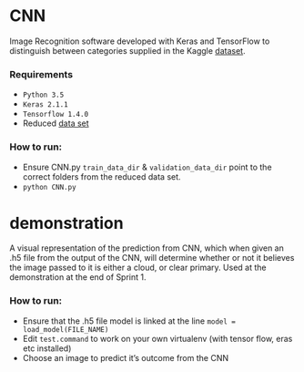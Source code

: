 # CNN

Image Recognition software developed with Keras and TensorFlow to distinguish between categories supplied in the Kaggle [dataset](https://www.kaggle.com/c/planet-understanding-the-amazon-from-space/data). 

### Requirements
- `Python 3.5`
- `Keras 2.1.1`
- `Tensorflow 1.4.0`
- Reduced [data set](https://drive.google.com/file/d/1QjvzyQEgdijjch93Q7xfNklzLWy2lNob/view)

### How to run:
- Ensure CNN.py `train_data_dir` & `validation_data_dir` point to the correct folders from the reduced data set.
- `python CNN.py`

# demonstration

A visual representation of the prediction from CNN, which when given an .h5 file from the output of the CNN, will determine whether or not it believes the image passed to it is either a cloud, or clear primary. Used at the demonstration at the end of Sprint 1.

### How to run:
- Ensure that the .h5 file model is linked at the line `model = load_model(FILE_NAME)`
- Edit `test.command` to work on your own virtualenv (with tensor flow, eras etc installed)
- Choose an image to predict it’s outcome from the CNN
